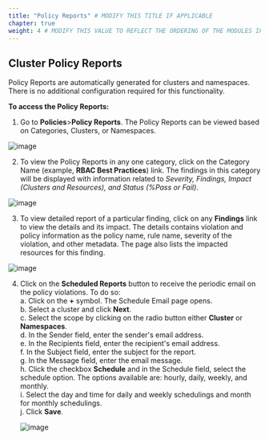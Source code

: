 ```yaml
---
title: "Policy Reports" # MODIFY THIS TITLE IF APPLICABLE
chapter: true
weight: 4 # MODIFY THIS VALUE TO REFLECT THE ORDERING OF THE MODULES IF APPLICABLE
---
```


## Cluster Policy Reports

Policy Reports are automatically generated for clusters and namespaces. There is no additional configuration required for this functionality.

**To access the Policy Reports:**
1. Go to **Policies**>**Policy Reports**. The Policy Reports can be viewed based on Categories, Clusters, or Namespaces.

![image](/images/policy_reports.png)

2. To view the Policy Reports in any one category, click on the Category Name (example, **RBAC Best Practices**) link. The findings in this category will be displayed with information related to *Severity, Findings, Impact (Clusters and Resources), and Status (%Pass or Fail)*.

![image](/images/rbac_best_practices.png)

3. To view detailed report of a particular finding, click on any **Findings** link to view the details and its impact. The details contains violation and policy information as the policy name, rule name, severity of the violation, and other metadata. The page also lists the impacted resources for this finding.

![image](/images/policy_findings.png)

4. Click on the **Scheduled Reports** button to receive the periodic email on the policy violations. To do so:<br>
   a. Click on the **+** symbol. The Schedule Email page opens.<br>
   b. Select a cluster and click **Next**.<br>
   c. Select the scope by clicking on the radio button either **Cluster** or **Namespaces**.<br>
   d. In the Sender field, enter the sender's email address.<br>
   e. In the Recipients field, enter the recipient's email address.<br>
   f. In the Subject field, enter the subject for the report.<br>
   g. In the Message field, enter the email message.<br>
   h. Click the checkbox **Schedule** and in the Schedule field, select the schedule option. The options available are: hourly, daily, weekly, and monthly.<br>
   i. Select the day and time for daily and weekly schedulings and month for monthly schedulings.<br>
   j. Click **Save**.

   ![image](/images/scheduled_policy_report.png)
